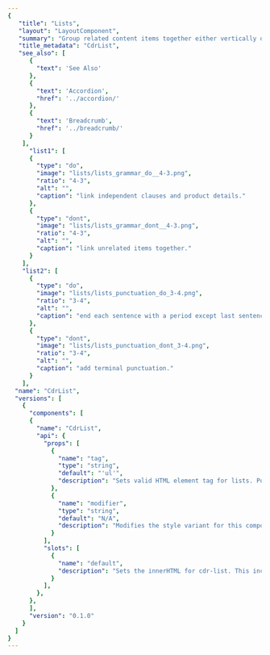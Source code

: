 ```yaml
---
{
   "title": "Lists",
   "layout": "LayoutComponent",
   "summary": "Group related content items together either vertically or horizontally",
   "title_metadata": "CdrList",
   "see_also": [
      {
        "text": 'See Also'
      },
      {
        "text": 'Accordion',
        "href": '../accordion/'
      },
      {
        "text": 'Breadcrumb',
        "href": '../breadcrumb/'
      }
    ],
	  "list1": [
      {
        "type": "do",
        "image": "lists/lists_grammar_do__4-3.png",
        "ratio": "4-3",
        "alt": "",
        "caption": "link independent clauses and product details."
      },
      {
        "type": "dont",
        "image": "lists/lists_grammar_dont__4-3.png",
        "ratio": "4-3",
        "alt": "",
        "caption": "link unrelated items together."
      }
    ],
    "list2": [
      {
        "type": "do",
        "image": "lists/lists_punctuation_do_3-4.png",
        "ratio": "3-4",
        "alt": "",
        "caption": "end each sentence with a period except last sentence."
      },
      {
        "type": "dont",
        "image": "lists/lists_punctuation_dont_3-4.png",
        "ratio": "3-4",
        "alt": "",
        "caption": "add terminal punctuation."
      }
    ],
  "name": "CdrList",
  "versions": [
    {
      "components": [
      {
        "name": "CdrList",
        "api": {
          "props": [
            {
              "name": "tag",
              "type": "string",
              "default": "'ul'",
              "description": "Sets valid HTML element tag for lists. Possible values: {  ‘ul’ | ‘ol’  }"
            },
            {
              "name": "modifier",
              "type": "string",
              "default": "N/A",
              "description": "Modifies the style variant for this component. Possible values: {  ‘ordered’  |  ‘unordered’  |  ‘compact’  |  ‘inline’  }"
            }
          ],
          "slots": [
            {
              "name": "default",
              "description": "Sets the innerHTML for cdr-list. This includes text and html markup."
            }
          ],
        },
      },
      ],
      "version": "0.1.0"
    }
  ]
}
---
```


<cdr-doc-tabs>
<template slot="Overview">
<cdr-doc-table-of-contents-shell>

## Bare

Collect items to be displayed in a list when items are not marked with bullets.  This is the default and is also known as unordered and undecorated “bare” list.

<cdr-doc-example-code-pair :background-toggle="false" repository-href="https://github.com/rei/rei-cedar/tree/18.07.2/src/components/list" sandbox-href="https://codesandbox.io/s/1q95wpz4rq" :codeMaxHeight= false >
<template slot="Default">

```html
  <cdr-list>
    <li>Default list item 1</li>
    <li>Default list item 2
      <cdr-list>
        <li>Default list item</li>
      </cdr-list>
    </li>
    <li>Default list item 3</li>
  </cdr-list>
```
</template>

<template slot="compact">

```html
  <cdr-list modifier="compact">
    <li>Compact list item 1</li>
    <li>Compact list item 2
      <cdr-list>
        <li>Compact list item</li>
      </cdr-list>
    </li>
    <li>Compact list item 3</li>
  </cdr-list>
```
  
</template>

</cdr-doc-example-code-pair>

## Unordered

Collect related items that don’t need to be in a specific order or sequence. List items are typically marked with bullets.

<cdr-doc-example-code-pair :background-toggle="false" :codeMaxHeight= false repository-href="https://github.com/rei/rei-cedar/tree/18.07.2/src/components/list" sandbox-href="https://codesandbox.io/s/1q95wpz4rq" >
<template slot="Default">

```html
  <cdr-list modifier="unordered">
    <li>Default list item 1</li>
    <li>Default list item 2
      <cdr-list>
        <li>Default list item</li>
      </cdr-list>
    </li>
    <li>Default list item 3</li>
  </cdr-list>
```
</template>

<template slot="compact">

```html
  <cdr-list modifier="unordered compact">
    <li>Compact list item 1</li>
    <li>Compact list item 2
      <cdr-list>
        <li>Compact list item</li>
      </cdr-list>
    </li>
    <li>Compact list item 3</li>
  </cdr-list>
```
  
</template>


</cdr-doc-example-code-pair>

## Ordered

Collect related items with numeric order or sequence. Numbering starts at 1 with the first list item and increases by increments of 1 for each successive ordered list item.

<cdr-doc-example-code-pair :background-toggle="false" :codeMaxHeight= false repository-href="https://github.com/rei/rei-cedar/tree/18.07.2/src/components/list" sandbox-href="https://codesandbox.io/s/1q95wpz4rq" >
<template slot="Default">

```html
  <cdr-list tag="ol" modifier="ordered">
    <li>Default list item 1</li>
    <li>Default list item 2
      <cdr-list>
        <li>Default list item</li>
      </cdr-list>
    </li>
    <li>Default list item 3</li>
  </cdr-list>
```
</template>

<template slot="compact">

```html
  <cdr-list tag="ol" modifier="ordered compact">
    <li>Compact list item 1</li>
    <li>Compact list item 2
      <cdr-list>
        <li>Compact list item</li>
      </cdr-list>
    </li>
    <li>Compact list item 3</li>
  </cdr-list>
```
  
</template>

</cdr-doc-example-code-pair>

## Inline

Display items horizontally with no divider.

<cdr-doc-example-code-pair :background-toggle="false" :codeMaxHeight= false repository-href="https://github.com/rei/rei-cedar/tree/18.07.2/src/components/list" sandbox-href="https://codesandbox.io/s/1q95wpz4rq" >
<template slot="Default">

```html
  <cdr-list modifier="inline">
    <li>Default list item 1</li>
    <li>Default list item 2</li>
    <li>Default list item 3</li>
  </cdr-list>
```
</template>

<template slot="compact">

```html
  <cdr-list modifier="inline compact">
    <li>Compact list item 1</li>
    <li>Compact list item 2</li>
    <li>Compact list item 3</li>
  </cdr-list>
```
  
</template>

</cdr-doc-example-code-pair>

## Inline - Unordered

Display items horizontally, separated by a bullet character.

<cdr-doc-example-code-pair :background-toggle="false" :codeMaxHeight= false repository-href="https://github.com/rei/rei-cedar/tree/18.07.2/src/components/list" sandbox-href="https://codesandbox.io/s/1q95wpz4rq" >
<template slot="Default">

```html
  <cdr-list modifier="inline unordered">
    <li>Default list item 1</li>
    <li>Default list item 2</li>
    <li>Default list item 3</li>
  </cdr-list>
```
</template>

<template slot="compact">

```html
  <cdr-list modifier="inline compact unordered">
    <li>Compact list item 1</li>
    <li>Compact list item 2</li>
    <li>Compact list item 3</li>
  </cdr-list>
```
  
</template>

</cdr-doc-example-code-pair>

## Accessibility

To ensure that usage of this component complies with accessibility guidelines:

- Organize lists so users can understand the relationship and grouping of information
- Use explicit list markup that allows users to:
  - Rapidly browse
  - Navigate a page using list content
  - Announce the number of items in each list when using screen readers

<br />

When creating nested lists, ensure they are coded properly. Always check that:

- List items are contained within one list
- Spacing does not break a list into multiple individual points
- Proper semantic tags are used - either `<ol>` or `<ul>`
- Proper structure is used to provide a visual list, do not rely on indentation
- Special characters are not used to create a list

<br />

This component has compliance with WCAG guidelines by:

- Providing ability to create structured lists. Lists are easier to navigate than simple tables

</cdr-doc-table-of-contents-shell>
</template>

<template slot="Design Guidelines">
<cdr-doc-table-of-contents-shell>

## Use when

- Displaying groups of related items represented by text

### Don’t use when

- Displaying content that is not primarily text
- Displaying content with two or more well-defined dimensions

## Foundations

- Vary list item font size
- Follow spacing requirements found on [Typography](../../foundation/typography/) and [Spacing](../../foundation/spacing/) pages

<cdr-img class="cdr-doc-article-img" :src="$withBase(`/lists/Spec_List_Font_Size_Variations_16-9.png`)" ratio="16-9"/>

## Content

Break up chunks of content to make the information easier to scan:

- Separate consecutive lists on a page with a heading for each list
- Start each item with a noun or a verb
- Use similar phrases or clauses with the same grammatical structure. For example:
  - **Product.** Zippered hand pockets; chest pocket with hidden zipper
  - **Materials.** Snowshoes: plastic; poles: aluminum
  - **Duration.** High: 4 hrs. 15 min.; low: 48 hrs. 20 min.
- Create structured content with a list. Do not use a list for formatting

<br />

Use multi-column lists when:

- Specific ordering is not required
- Listing items with a single word or very short phrases
- Space is minimal
- Viewing items at a glance is more beneficial than scrolling

<br />

Every item in a list must:

- Start with a capital letter and use sentence case
- Use semicolons when linking independent clauses and product details in the list
- End each sentence in a list item with a period when there are multiple sentences; however, don’t add a period for the last sentence or phrase

### Do / Don’t

<do-dont :examples="$page.frontmatter.list1" />
<br />
<do-dont :examples="$page.frontmatter.list2" />

## Resources

WebAIM: [Semantic Structure: Using Lists Correctly](https://webaim.org/techniques/semanticstructure/)

</cdr-doc-table-of-contents-shell>
</template>

<template slot="API">
<cdr-doc-table-of-contents-shell>

## Props

<cdr-doc-api type="prop" :api-data="$page.frontmatter.versions[0].components[0].api.props"/>

## Slots

<cdr-doc-api type="slot" :api-data="$page.frontmatter.versions[0].components[0].api.slots" />

## Installation

Resources are available within the [CdrList package](https://www.npmjs.com/package/@rei/cdr-list):

- Component: `@rei/cdr-list`
- Component styles: `cdr-list.css`

<br/>

To incorporate the required assets for a component, use the following steps:

### 1. Install using NPM

Install the CdrList package using `npm` in your terminal:

_Terminal_

<cdr-doc-code-snippet :line-numbers="false" :copy-button="false">

```bash
npm i -S @rei/cdr-list
```

</cdr-doc-code-snippet>

### 2. Import dependencies

_main.js_

<cdr-doc-code-snippet :line-numbers="false" :copy-button="false">

```javascript
// import your required CSS.
import '@rei/cdr-list/dist/cdr-list.css';
```
</cdr-doc-code-snippet>

### 3. Add component to a template

_local.vue_

```vue
<template>
  <cdr-list>
    <li> item one </li>
    <li> item two </li>
  </cdr-list>
</template>

<script>
import { CdrList } from '@rei/cdr-list';
export default {
  components: {
     CdrList  
  }
}
</script>
```

## Usage

Visual style and semantic meaning are managed independently by providing: 

- Element to the `tag` prop
- Style to the `modifier` prop

<br/>

By default the CdrList component renders as an unordered and undecorated "bare" list. To use an ordered list pass `<ol>` to the tag property.

```html
<cdr-list tag="ol">
  <li> item one </li>
  <li> item two </li>
</cdr-list>
```

The CdrList component has decoupled the semantic tags `<ul>` and `<ol>` from visual presentation. 

<br/>

It is possible to render a semantic ordered list `<ol>` as a visually non styled or bulleted list using the `cdr-list` modifiers. With this decoupling, individual list items can contain a variety of HTML elements, including paragraphs, headings, form elements, and other (nested) lists. Ensure that content is structured and follows design guidelines.

### Tag variants

Following are different types of lists:

- Unordered lists:
  - Used when the order of the items is not relevant
  - Consists of one `<ul>` element and multiple list item `<li>` elements
- Ordered lists:
  - Used for sequential information
  - Consists of one `<ol>` element and multiple list item `<li>` elements
- Nested lists:
  - Every `cdr-list` can be nested into another list
  - Assistive technology can easily inform users about the number of steps

```vue
<cdr-list>
   <li> Unordered list item text
     <cdr-list tag="ol">
       <li>Ordered list item text</li>
     </cdr-list>
   </li>
 </cdr-list>
```

- Bare or unstyled lists:
  - Can contain a variety of HTML elements, including paragraphs, headings, form elements, and other (nested) lists

### Modifier options

Note that the tag itself does not determine display, a modifier must be added for list styles. Add one of the following variants to the `modifier` attribute of the `cdr-list` tag to change the visual presentation:

| **Name**  | **Description**                                                                                                                                                                        | **Example** |
|:----------|:---------------------------------------------------------------------------------------------------------------------------------------------------------------------------------------|:------------|
| 'unordered' | The unordered modifier adds a bullet decorator to child list items and a ‘en-dash’ decorator to grandchild list items. This variant can be used on both `<ul>`  or `<ol>`  list types. | `<cdr-list modifier="unordered">` |
| 'ordered'   | The ordered modifier adds a numeric decorator to child list items and a ‘en-dash’ decorator to grandchild list items. This variant can be used on both `<ul>`  or `<ol>`  list types.      | `<cdr-list tag="ol" modifier="ordered" >`|
| 'compact'   | The compact modifier reduces the vertical space between list items for non-inline list variants. For inline variants the compact modifier reduces the horizontal space between list items. | `<cdr-list modifier="compact">` |
| 'inline'    | The inline modifier is intended for bare or unordered list variants. In ether case this can be combined with compact to adjust the spacing of inline list variants.                        | `<cdr-list modifier=" inline">` |


</cdr-doc-table-of-contents-shell>
</template>

<template slot="History">

## 1.0.0

- Displays with following variants:
  - Bare (default)
  - Ordered
  - Unordered
  - Compact
  - Inline
- Can be an ordered `<ol>` or unordered `<ul>` list, the tag itself does not determine styling
- [Complete component history](https://github.com/rei/rei-cedar/blob/master/src/components/list/CHANGELOG.md)

</template>
</cdr-doc-tabs>
